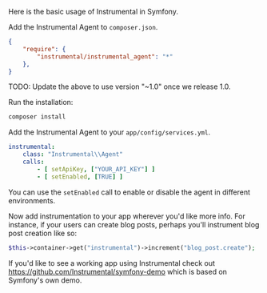Here is the basic usage of Instrumental in Symfony.

Add the Instrumental Agent to `composer.json`.

```json
{
    "require": {
        "instrumental/instrumental_agent": "*"
    },
}
```

TODO: Update the above to use version "~1.0" once we release 1.0.

Run the installation:

```bash
composer install
```

Add the Instrumental Agent to your `app/config/services.yml`.

```yaml
instrumental:
    class: "Instrumental\\Agent"
    calls:
        - [ setApiKey, ["YOUR_API_KEY"] ]
        - [ setEnabled, [TRUE] ]
```

You can use the `setEnabled` call to enable or disable the agent in different environments.

Now add instrumentation to your app wherever you'd like more info. For instance, if your users can create blog posts, perhaps you'll instrument blog post creation like so:
```php
$this->container->get("instrumental")->increment("blog_post.create");
```

If you'd like to see a working app using Instrumental check out https://github.com/Instrumental/symfony-demo which is based on Symfony's own demo.


